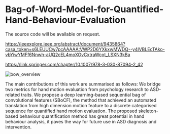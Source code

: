 # Bag-of-Word-Model-for-Quantified-Hand-Behaviour-Evaluation
The source code will be available on request.

https://ieeexplore.ieee.org/abstract/document/9435864?casa_token=s6LEUUCw7pcAAAAA:VWP2D6YXkxwMWDQ--y4lVBLEcTAko-vbYiwYMFf6Nnwh-aUQ2cEL4moXOvCxtraWcot_LSXN3kBa

https://link.springer.com/chapter/10.1007/978-3-030-87094-2_42

![bow_overview](https://github.com/DylanZhangzzz/Bag-of-Word-Model-for-Quantified-Hand-Behaviour-Evaluation/assets/42655081/2b9e5ba9-8296-4912-9564-10bce206646f)

The main contributions of this work are summarised as follows:
We bridge two metrics for hand motion evaluation from psychology research to ASD-related traits. We propose a deep learning-based sequential bag of convolutional features (SBoCF), the method that achieved an automated translation from high dimension  motion feature to a discrete categorised sequence for quantified hand motion evaluation. The proposed skeleton-based behaviour quantification method has great potential in hand behaviour analysis, it paves the way for future use in ASD diagnosis and intervention. 
